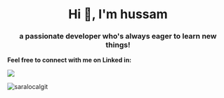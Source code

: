 <h1 align="center">Hi 👋, I'm hussam</h1>
<h3 align="center">a passionate developer who's always eager to learn new things!</h3>

**Feel free to connect with me on Linked in:** <br>

<a href="https://www.linkedin.com/in/saranatour/" target="_blank"> <img src="https://img.shields.io/badge/LinkedIn-0077B5?style=for-the-badge&logo=linkedin&logoColor=white" /> </a>

<p align="left"> <img src="https://komarev.com/ghpvc/?username=saralocalgit&label=Profile%20views&color=0e75b6&style=flat" alt="saralocalgit" /> </p>










